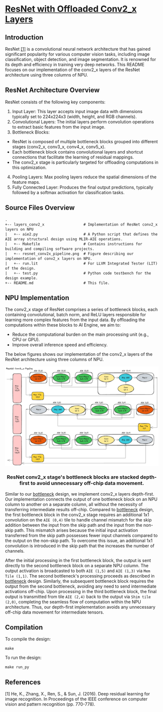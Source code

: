 <!---//===- README.md --------------------------*- Markdown -*-===//
//
// This file is licensed under the Apache License v2.0 with LLVM Exceptions.
// See https://llvm.org/LICENSE.txt for license information.
// SPDX-License-Identifier: Apache-2.0 WITH LLVM-exception
//
// Copyright (C) 2024, Advanced Micro Devices, Inc.
// 
//===----------------------------------------------------------------------===//-->

# <ins>ResNet with Offloaded Conv2_x Layers</ins>

## Introduction
ResNet [[1]](#1) is a convolutional neural network architecture that has gained significant popularity for various computer vision tasks, including image classification, object detection, and image segmentation. It is renowned for its depth and efficiency in training very deep networks. This README focuses on our implementation of the conv2_x layers of the ResNet architecture using three columns of NPU. 

## ResNet Architecture Overview
ResNet consists of the following key components:

1. Input Layer: This layer accepts input image data with dimensions typically set to 224x224x3 (width, height, and RGB channels).
2. Convolutional Layers: The initial layers perform convolution operations to extract basic features from the input image.
3. Bottleneck Blocks:
 * ResNet is composed of multiple bottleneck blocks grouped into different stages (conv2_x, conv3_x, conv4_x, conv5_x).
 * Each bottleneck block contains convolutional layers and shortcut connections that facilitate the learning of residual mappings.
 * The conv2_x stage is particularly targeted for offloading computations in this optimization.
4. Pooling Layers: Max pooling layers reduce the spatial dimensions of the feature maps.
5. Fully Connected Layer: Produces the final output predictions, typically followed by a softmax activation for classification tasks.

## Source Files Overview

```
.
+-- layers_conv2_x                  # Implementation of ResNet conv2_x layers on NPU
|   +-- aie2.py                     # A Python script that defines the AIE array structural design using MLIR-AIE operations.
|   +-- Makefile                    # Contains instructions for building and compiling software projects.
|   +-- resnet_conv2x_pipeline.png  # Figure describing our implementation of conv2_x layers on NPU.
|   +-- run.lit                     # For LLVM Integrated Tester (LIT) of the design.
|   +-- test.py                     # Python code testbench for the design example.
+-- README.md                       # This file.

```

## NPU Implementation
The conv2_x stage of ResNet comprises a series of bottleneck blocks, each containing convolutional, batch norm, and ReLU layers responsible for learning more complex features from the input data. By offloading the computations within these blocks to AI Engine, we aim to:

* Reduce the computational burden on the main processing unit (e.g., CPU or GPU).
* Improve overall inference speed and efficiency.

The below figures shows our implementation of the conv2_x layers of the ResNet architecture using three columns of NPU.
<p align="center">
 <picture>
 <source media="(prefers-color-scheme: light)" srcset="./layers_conv2_x/resnet_conv2x_pipeline.png">
 <img alt="block" src="./layers_conv2_x/resnet_conv2x_pipeline.png">
</picture>
 <h3 align="center">ResNet conv2_x stage's bottleneck blocks are stacked depth-first to avoid unnecessary off-chip data movement.
 </h3>
</p>

Similar to our [bottleneck](../../bottleneck) design, we implement conv2_x layers depth-first. Our implementation connects the output of one bottleneck block on an NPU column to another on a separate column, all without the necessity of transferring intermediate results off-chip. Compared to [bottleneck](../../bottleneck) design, the first bottleneck block in the conv2_x stage requires an additional 1x1 convolution on the `AIE (0,4)` tile to handle channel mismatch for the skip addition between the input from the skip path and the input from the non-skip path. This mismatch arises because the initial input activation transferred from the skip path possesses fewer input channels compared to the output on the non-skip path. To overcome this issue, an additional 1x1 convolution is introduced in the skip path that the increases the number of channels.

After the initial processing in the first bottleneck block, the output is sent directly to the second bottleneck block on a separate NPU column. The output activation is broadcasted to both `AIE (1,5)` and `AIE (1,3)` via `Mem Tile (1,1)`. The second bottleneck's processing proceeds as described in [bottleneck](../../bottleneck) design. Similarly, the subsequent bottleneck block requires the output from the second bottleneck, avoiding any need to send intermediate activations off-chip. Upon processing in the third bottleneck block, the final output is transmitted from tile `AIE (2,4)` back to the output via `Shim tile (2,0)`, completing the seamless flow of computation within the NPU architecture. Thus, our depth-first implementation avoids any unnecessary off-chip data movement for intermediate tensors.




## Compilation
To compile the design:
```
make
```

To run the design:
```
make run_py
```

## References
<a id="1">[1]</a> 
He, K., Zhang, X., Ren, S., & Sun, J. (2016). Deep residual learning for image recognition. In Proceedings of the IEEE conference on computer vision and pattern recognition (pp. 770-778).

